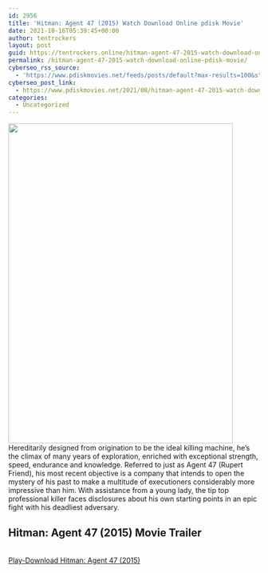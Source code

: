 ```yaml
---
id: 2956
title: 'Hitman: Agent 47 (2015) Watch Download Online pdisk Movie'
date: 2021-10-16T05:39:45+00:00
author: tentrockers
layout: post
guid: https://tentrockers.online/hitman-agent-47-2015-watch-download-online-pdisk-movie/
permalink: /hitman-agent-47-2015-watch-download-online-pdisk-movie/
cyberseo_rss_source:
  - 'https://www.pdiskmovies.net/feeds/posts/default?max-results=100&start-index=701'
cyberseo_post_link:
  - https://www.pdiskmovies.net/2021/08/hitman-agent-47-2015-watch-download.html
categories:
  - Uncategorized
---
```

<div class="separator">
  <a href="https://1.bp.blogspot.com/-1Xoihg6rpNM/YSnOVJ9aQ6I/AAAAAAAAAco/KScLJ9I8aB8t0Wcbgmx1BNflafnzc9xNQCLcBGAsYHQ/s448/Hitman%2BAgent%2B47%2B%25282015%2529%2BWatch%2BDownload%2BOnline%2Bpdisk%2BMovie.jpg" imageanchor="1"><img loading="lazy" border="0" data-original-height="448" data-original-width="315" height="640" src="https://1.bp.blogspot.com/-1Xoihg6rpNM/YSnOVJ9aQ6I/AAAAAAAAAco/KScLJ9I8aB8t0Wcbgmx1BNflafnzc9xNQCLcBGAsYHQ/w450-h640/Hitman%2BAgent%2B47%2B%25282015%2529%2BWatch%2BDownload%2BOnline%2Bpdisk%2BMovie.jpg" width="450" /></a>
</div>



<div>
  <span>Hereditarily designed from origination to be the ideal killing machine, he&#8217;s the climax of many years of exploration, enriched with exceptional strength, speed, endurance and knowledge. Referred to just as Agent 47 (Rupert Friend), his most recent objective is a company that intends to open the mystery of his past to make a multitude of executioners considerably more impressive than him. With assistance from a young lady, the tip top professional killer faces disclosures about his own starting points in an epic fight with his deadliest adversary.</span>
</div>

<div>
  <h2>
    <span>Hitman: Agent 47 (2015) Movie Trailer</span>
  </h2>
</div>

  
<a href="https://kofilink.com/1/bnYyaXhwMDAxNjNx?dn=1" onclick="window.open('https://kofilink.com/1/bnYyaXhwMDAxNjNx?dn=1','popup','width=600,height=600'); return false;" target="popup" rel="noopener"><br /> Play-Download Hitman: Agent 47 (2015)<br /> </a>